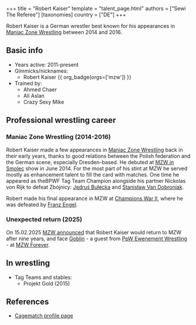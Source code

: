 +++
title = "Robert Kaiser"
template = "talent_page.html"
authors = ["Sewi The Referee"]
[taxonomies]
country = ["DE"]
+++

Robert Kaiser is a German wrestler best known for his appearances in [Maniac Zone Wrestling](@/o/mzw.md) between 2014 and 2016.

## Basic info

* Years active: 2011-present
* Gimmicks/nicknames:
  - Robert Kaiser {{ org_badge(orgs=['mzw']) }}
* Trained by:
  - Ahmed Chaer
  - Ali Aslan
  - Crazy Sexy Mike

## Professional wrestling career

### Maniac Zone Wrestling (2014-2016)

Robert Kaiser made a few appearances in [Maniac Zone Wrestling](@/o/mzw.md) back in their early years, thanks to good relations between the Polish federation and the German scene, especially Dresden-based. He debuted at [MZW in Smolec](@/e/mzw/2014-06-21-mzw-untitled.md) show in June 2014. For the most part of his stint at MZW he served mostly as enhancement talent to fill the card with matches. One time he appeared as theBPWF Tag Team Champion alongside his partner Nickolas von Rijk to defeat Zbójnicy: [Jędruś Bułecka](@/w/jedrus-bulecka.md) and [Stanisław Van Dobroniak](@/w/stanislaw-van-dobroniak.md).

Robert made his final appearance in MZW at [Champions War II](@/e/mzw/2016-01-10-mzw-champions-war-2.md), where he was defeated by [Franz Engel](@/w/franz-engel.md).

### Unexpected return (2025)

On 15.02.2025 [MZW announced][robert-kaiser-returns] that Robert Kaiser would return to MZW after nine years, and face [Goblin](@/w/goblin.md) - a guest from [PpW Ewenement Wrestling](@/o/ppw.md) - at [MZW Forever](@/e/mzw/2025-03-29-mzw-forever.md).

## In wrestling

* Tag Teams and stables:
  - Projekt Gold (2015)

## References

* [Cagematch profile page](https://www.cagematch.net/?id=2&nr=12250)

[robert-kaiser-returns]:https://www.facebook.com/photo/?fbid=1039386298219760&set=a.548442053980856
